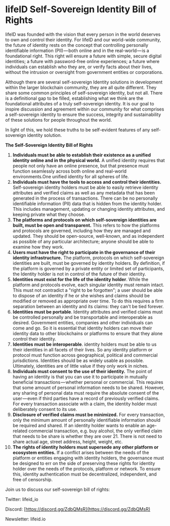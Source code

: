 # lifeID Self-Sovereign Identity Bill of Rights

lifeID was founded with the vision that every person in the world deserves to own and control their identity. For lifeID and our world-wide community, the future of identity rests on the concept that controlling personally identifiable information (PII) — both online and in the real-world — is a foundational right. This right will ensure a future with simple, secure digital identities; a future with password-free online experiences; a future where individuals can establish who they are, or verify facts about their lives, without the intrusion or oversight from government entities or corporations.

Although there are several self-sovereign Identity solutions in development within the larger blockchain community, they are all quite different. They share some common principles of self-sovereign identity, but not all. There is a definitional gap to be filled, establishing what we think are the foundational attributes of a truly self-sovereign identity. It is our goal to inspire discussion and agreement within our community for what comprises a self-sovereign identity to ensure the success, integrity and sustainability of these solutions for people throughout the world.

In light of this, we hold these truths to be self-evident features of any self-sovereign identity solution.

**The Self-Sovereign Identity Bill of Rights**

1. **Individuals must be able to establish their existence as a unified identity online and in the physical world.** A unified identity requires that people not only have an online presence, but that presence must function seamlessly across both online and real-world environments.One unified identity for all spheres of life.
2. **Individuals must have the tools to access and control their identities.** Self-sovereign identity holders must be able to easily retrieve identity attributes and verified claims as well as any metadata that has been generated in the process of transactions. There can be no personally identifiable information (PII) data that is hidden from the identity holder. This includes management, updating or changing identity attributes, and keeping private what they choose.
3. **The platforms and protocols on which self-sovereign identities are built, must be open and transparent.** This refers to how the platforms and protocols are governed, including how they are managed and updated. They should be open-source, well-known, and as independent as possible of any particular architecture; anyone should be able to examine how they work.
4. **Users must have the right to participate in the governance of their identity infrastructure.** The platform, protocols on which self-sovereign identities are built, must be governed by identity holders. By definition, if the platform is governed by a private entity or limited set of participants, the Identity holder is not in control of the future of their identity.
5. **Identities must exist for the life of the identity holder**. While the platform and protocols evolve, each singular identity must remain intact. This must not contradict a &quot;right to be forgotten&quot;; a user should be able to dispose of an identity if he or she wishes and claims should be modified or removed as appropriate over time. To do this requires a firm separation between an identity and its claims: they can&#39;t be tied forever.
6. **Identities must be portable**. Identity attributes and verified claims must be controlled personally and be transportable and interoperable as desired. Government entities, companies and other individuals can come and go. So it is essential that identity holders can move their identity data to other blockchains or platforms to ensure that they alone control their identity.
7. **Identities must be interoperable**. identity holders must be able to us their identities in all facets of their lives. So any identity platform or protocol must function across geographical, political and commercial jurisdictions. Identities should be as widely usable as possible. Ultimately, identities are of little value if they only work in niches.
8. **Individuals must consent to the use of their identity.** The point of having an identity is that you can use it to participate in mutually beneficial transactions — whether personal or commercial. This requires that some amount of personal information needs to be shared. However, any sharing of personal data must require the absolute consent of the user — even if third parties have a record of previously verified claims. For every transaction associate with a claim, the identity holder must deliberately consent to its use.
9. **Disclosure of verified claims must be minimized.** For every transaction, only the minimum amount of personally identifiable information should be required and shared. If an identity holder wants to enable an age-related commercial transaction, e.g. buy alcohol, the only verified claim that needs to be share is whether they are over 21. There is not need to share actual age, street address, height, weight, etc.
10. **The rights of identity holders must supersede any other platform or ecosystem entities.** If a conflict arises between the needs of the platform or entities engaging with identity holders, the governance must be designed to err on the side of preserving these rights for identity holder over the needs of the protocols, platform or network. To ensure this, identity authentication must be decentralized, independent, and free of censorship.

Join us to discuss our self-sovereign bill of rights:

Twitter: lifeid\_io

Discord: [https://discord.gg/ZdbQMsR](https://discord.gg/ZdbQMsR)

Newsletter: lifeid.io